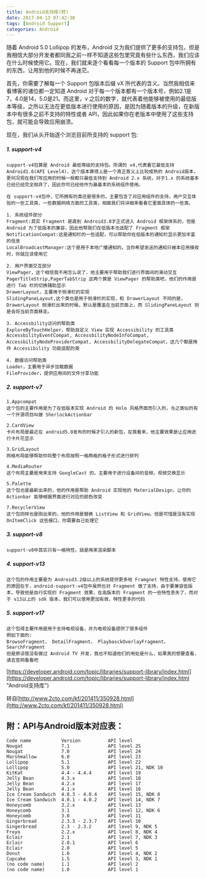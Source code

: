 ```yaml
---
title: Android支持库(转)
date: 2017-04-13 07:42:30
tags: [Android Support]
categories: Android
---
```



随着 Android 5.0 Lollipop 的发布，Android 又为我们提供了更多的支持包，但是我相信大部分开发者都同我之前一样不知道这些包里究竟有些什么东西，我们应该在什么时候使用它。现在，我们就来逐个看看每一个版本的 Support 包中所拥有的东西，让用到他的时候不再迷茫。

首先，你需要了解每一个 Support 包版本后缀 vX 所代表的含义。当然我相信来看博客的诸位都一定知道 Android 对于每一个版本都有一个版本号，例如2.1是7，4.0是14，5.0是21。而这里，v 之后的数字，就代表着他能够被使用的最低版本等级，之所以无法在更低版本进行使用的原因，是因为随着版本的升级，在新版本中有很多之前不支持的特性或者 API，因此如果你在老版本中使用了这些支持包，就可能会导致应用崩溃。

<!-- more -->

现在，我们从头开始逐个浏览目前所支持的 support 包:
##### 1. support-v4
	support-v4包算是 Android 最低等级的支持包。所谓的 v4,代表着它最低支持 Android1.6(API Level4)，这个版本算得上是一个真正意义上比较成熟的 Android版本，更何况现在我们写应用的时候一般都只最低支持到 Android 2.x 系统，对于1.x 的系统基本已经已经完全抛弃了，因此你可已经他作为最基本的系统组件使用。
	
	在 support-v4包中，它所拥有的类还是很多的，主要包含了对应用组件的支持，用户交互体验的一些工具类，一些数据网络方面的工具类，相面我们将详细来看看它里面具体的一些类。
	
	1. 系统组件部分
	Fragment:其实 Fragment 是直到 Android3.0才正式进入 Android 框架体系的，但是 Android 为了低版本的兼容，因此他帮我们在低版本也适配了 Fragment 框架
	NotificationCompat:这是通知栏的一些适配，可以帮助你在低版本的通知栏显示更加丰富的信息
	LocalBroadcastManager:这个是用于本地广播通知的，当你希望发送的通知只被本应用接收时，你就应该使用它
	
	2. 用户界面交互部分
	ViewPager，这个相信我不用怎么说了，他主要用于帮助我们进行界面间的滑动交互
	PagerTitleStrip,PagerTabStrip 这两个算是 ViewPager 的帮助类吧，他们的作用是进行 Tab 栏的切换辅助显示
	DrawerLayout，主要用于侧滑栏的实现
	SlidingPaneLayout,这个类也是用于侧滑栏的实现，和 DrawerLayout 不同的是，DrawerLayout 侧滑栏出来的时候，默认是覆盖在当前页面上，而 SlidingPaneLayout 则是会将当前页面移走。
	
	3. Accessbility访问的帮助类
	ExploreByTouchHelper，帮助自定义 View 实现 Accessibility 的工具类
	AccessbilityEventCompat, AccessbilityNodeInfoCompat, AccessbilityNodeProviderCompat, AccessbilityDelegateCompat，这几个都是用作 Accessibility 功能适配的类
	
	4. 数据访问帮助类
	Loader，主要用于异步加载数据
	FileProvider，提供应用间的文件分享功能

 

##### 2. support-v7
	1.Appcompat
	这个包的主要作用是为了在低版本实现 Android 的 Holo 风格界面而引入的，与之类似的有一个开源项目叫做 SherlockActionbar
	
	2.CardView
	卡片布局是最近在 android5.0发布的时候才引入的新包，在我看来，他主要效果是让应用进行卡片花显示
	
	3.GridLayout
	网格布局能够帮助你将整个布局按照一格两格的格子形式进行排列
	
	4.MediaRouter
	这个布局主要是用来支持 GoogleCast 的，主要用于进行设备间的音频，视频交换显示
	
	5.Palette
	这个包也是最新出来的，他的作用是帮助 Android 实现他的 MaterialDesign，让你的 Actionbar 能够根据界面进行对应的颜色改变
	
	7.RecyclerView
	这个包同样也是刚出来的，他的作用是替换 ListView 和 GridView，但是可惜是没有实现 OnItemClick 这些接口，你需要自己处理它


##### 3. support-v8
	support-v8中其实只有一格特性，就是用来渲染脚本

##### 4. support-v13
	这个包的作用主要是为 Android3.2级以上的系统提供更多地 Framgnet 特性支持，使用它的原因在于，android-support-v4包中虽然也对 Fragment 做了支持，由于要兼容低版本，导致他是自行实现的 Fragment 效果，在高版本的 Fragment 的一些特性丢失了，而对于 v13以上的 sdk 版本，我们可以使用更加有效，特性更多的代码


##### 5. support-v17
	这个包得主要作用是用于支持电视设备，并为电视设备提供了很多组件
	例如下面的:
	BrowseFragment， DetailFragment， PlaybasckOverlayFragment， SearchFragment
	但是原谅我没有做过 Android TV 开发，我也不知道他们的用处是什么，如果真的想要查看，请去官网看看吧

[https://developer.android.com/topic/libraries/support-library/index.html](https://developer.android.com/topic/libraries/support-library/index.html "Android支持库")



转自[http://www.2cto.com/kf/201411/350928.html](http://www.2cto.com/kf/201411/350928.html)



## 附：API与Android版本对应表：
	Code name	        Version	         API level
	Nougat	            7.1	             API level 25
	Nougat	            7.0	             API level 24
	Marshmallow	        6.0	             API level 23
	Lollipop	        5.1	             API level 22
	Lollipop	        5.0	             API level 21, NDK 10
	KitKat	            4.4 - 4.4.4	     API level 19
	Jelly Bean	        4.3.x	         API level 18
	Jelly Bean	        4.2.x	         API level 17
	Jelly Bean	        4.1.x	         API level 16
	Ice Cream Sandwich	4.0.3 - 4.0.4	 API level 15, NDK 8
	Ice Cream Sandwich	4.0.1 - 4.0.2	 API level 14, NDK 7
	Honeycomb	        3.2.x	         API level 13
	Honeycomb	        3.1	             API level 12, NDK 6
	Honeycomb	        3.0	             API level 11
	Gingerbread	        2.3.3 - 2.3.7	 API level 10
	Gingerbread	        2.3 - 2.3.2	     API level 9, NDK 5
	Froyo	            2.2.x	         API level 8, NDK 4
	Eclair	            2.1	             API level 7, NDK 3
	Eclair	            2.0.1	         API level 6
	Eclair	            2.0	             API level 5
	Donut	            1.6	             API level 4, NDK 2
	Cupcake	            1.5	             API level 3, NDK 1
	(no code name)	    1.1	             API level 2
	(no code name)	    1.0              API level 1

